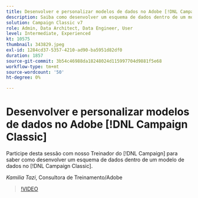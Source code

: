 ```yaml
---
title: Desenvolver e personalizar modelos de dados no Adobe [!DNL Campaign Classic]
description: Saiba como desenvolver um esquema de dados dentro de um modelo de dados no  [!DNL Campaign Classic]
solution: Campaign Classic v7
role: Admin, Data Architect, Data Engineer, User
level: Intermediate, Experienced
kt: 10575
thumbnail: 343829.jpeg
exl-id: 1284cd37-5357-4210-ad90-ba5951d82df0
duration: 1857
source-git-commit: 3b54c46988da18248024d115997704d9881f5e68
workflow-type: tm+mt
source-wordcount: '50'
ht-degree: 0%

---
```


# Desenvolver e personalizar modelos de dados no Adobe [!DNL Campaign Classic]

Participe desta sessão com nosso Treinador do [!DNL Campaign] para saber como desenvolver um esquema de dados dentro de um modelo de dados no [!DNL Campaign Classic].

*Kamilia Tazi*, Consultora de Treinamento/Adobe

>[!VIDEO](https://video.tv.adobe.com/v/343829/?quality=12&learn=on)
